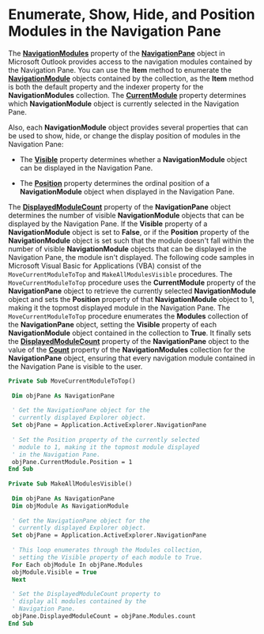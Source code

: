 
# Enumerate, Show, Hide, and Position Modules in the Navigation Pane

The  **[NavigationModules](4b0743d3-0a21-488c-27b2-31ae07129a61.md)** property of the **[NavigationPane](b6538c72-6115-99fc-c926-e0532a747823.md)** object in Microsoft Outlook provides access to the navigation modules contained by the Navigation Pane. You can use the **Item** method to enumerate the **[NavigationModule](76565eaf-1e64-f5d4-b90f-ba156863802c.md)** objects contained by the collection, as the **Item** method is both the default property and the indexer property for the **NavigationModules** collection. The **[CurrentModule](df7086b3-4174-839f-0756-a5201379ed92.md)** property determines which **NavigationModule** object is currently selected in the Navigation Pane.

Also, each  **NavigationModule** object provides several properties that can be used to show, hide, or change the display position of modules in the Navigation Pane:

- The  **[Visible](d0c15353-5e29-5ff6-ac1d-e139b46f2adb.md)** property determines whether a **NavigationModule** object can be displayed in the Navigation Pane.
    
- The  **[Position](cdf7eedb-18a4-028c-8663-eae70e466617.md)** property determines the ordinal position of a **NavigationModule** object when displayed in the Navigation Pane.
    
The  **[DisplayedModuleCount](f94018b1-95b9-403d-212b-e59e2bca9438.md)** property of the **NavigationPane** object determines the number of visible **NavigationModule** objects that can be displayed by the Navigation Pane. If the **Visible** property of a **NavigationModule** object is set to **False**, or if the  **Position** property of the **NavigationModule** object is set such that the module doesn't fall within the number of visible **NavigationModule** objects that can be displayed in the Navigation Pane, the module isn't displayed.
The following code samples in Microsoft Visual Basic for Applications (VBA) consist of the  `MoveCurrentModuleToTop` and `MakeAllModulesVisible` procedures.
The  `MoveCurrentModuleToTop` procedure uses the **CurrentModule** property of the **NavigationPane** object to retrieve the currently selected **NavigationModule** object and sets the **Position** property of that **NavigationModule** object to 1, making it the topmost displayed module in the Navigation Pane.
The  `MoveCurrentModuleToTop` procedure enumerates the **Modules** collection of the **NavigationPane** object, setting the **Visible** property of each **NavigationModule** object contained in the collection to **True**. It finally sets the  **[DisplayedModuleCount](f94018b1-95b9-403d-212b-e59e2bca9438.md)** property of the **NavigationPane** object to the value of the **[Count](876ae760-e5df-bf7d-991a-4acc16f5612f.md)** property of the **NavigationModules** collection for the **NavigationPane** object, ensuring that every navigation module contained in the Navigation Pane is visible to the user.



```vb
Private Sub MoveCurrentModuleToTop() 
 
 Dim objPane As NavigationPane 
 
 ' Get the NavigationPane object for the 
 ' currently displayed Explorer object. 
 Set objPane = Application.ActiveExplorer.NavigationPane 
 
 ' Set the Position property of the currently selected 
 ' module to 1, making it the topmost module displayed 
 ' in the Navigation Pane. 
 objPane.CurrentModule.Position = 1 
End Sub 
 
Private Sub MakeAllModulesVisible() 
 
 Dim objPane As NavigationPane 
 Dim objModule As NavigationModule 
 
 ' Get the NavigationPane object for the 
 ' currently displayed Explorer object. 
 Set objPane = Application.ActiveExplorer.NavigationPane 
 
 ' This loop enumerates through the Modules collection, 
 ' setting the Visible property of each module to True. 
 For Each objModule In objPane.Modules 
 objModule.Visible = True 
 Next 
 
 ' Set the DisplayedModuleCount property to 
 ' display all modules contained by the 
 ' Navigation Pane. 
 objPane.DisplayedModuleCount = objPane.Modules.count 
End Sub
```

